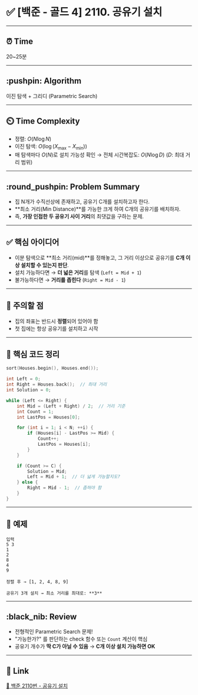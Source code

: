 # ✅ \[백준 - 골드 4] 2110. 공유기 설치

---

## ⏰ **Time**

20\~25분

---

## \:pushpin: **Algorithm**

이진 탐색 + 그리디 (Parametric Search)

---

## ⏲️ **Time Complexity**

* 정렬: $O(N \log N)$
* 이진 탐색: $O(\log (X_{\max} - X_{\min}))$
* 매 탐색마다 $O(N)$로 설치 가능성 확인
  → 전체 시간복잡도: $O(N \log D)$
  ($D$: 최대 거리 범위)

---

## \:round\_pushpin: **Problem Summary**

* 집 N개가 수직선상에 존재하고, 공유기 C개를 설치하고자 한다.
* \*\*최소 거리(Min Distance)\*\*를 가능한 크게 하여 C개의 공유기를 배치하자.
* 즉, **가장 인접한 두 공유기 사이 거리**의 최댓값을 구하는 문제.

---

## ✅ 핵심 아이디어

* 이분 탐색으로 \*\*최소 거리(mid)\*\*를 정해놓고, 그 거리 이상으로 공유기를 **C개 이상 설치할 수 있는지 판단**.
* 설치 가능하다면 → **더 넓은 거리**를 탐색 (`Left = Mid + 1`)
* 불가능하다면 → **거리를 좁힌다** (`Right = Mid - 1`)

---

## 🔎 주의할 점

* 집의 좌표는 반드시 **정렬**되어 있어야 함
* 첫 집에는 항상 공유기를 설치하고 시작

---

## 📌 핵심 코드 정리

```cpp
sort(Houses.begin(), Houses.end());

int Left = 0;
int Right = Houses.back();  // 최대 거리
int Solution = 0;

while (Left <= Right) {
    int Mid = (Left + Right) / 2;  // 거리 기준
    int Count = 1;
    int LastPos = Houses[0];

    for (int i = 1; i < N; ++i) {
        if (Houses[i] - LastPos >= Mid) {
            Count++;
            LastPos = Houses[i];
        }
    }

    if (Count >= C) {
        Solution = Mid;
        Left = Mid + 1;  // 더 넓게 가능할지도?
    } else {
        Right = Mid - 1;  // 좁혀야 함
    }
}
```

---

## 🧪 예제

```
입력
5 3
1
2
8
4
9

정렬 후 → [1, 2, 4, 8, 9]

공유기 3개 설치 → 최소 거리를 최대로: **3**
```

---

## \:black\_nib: **Review**

* 전형적인 Parametric Search 문제!
* "가능한가?" 를 판단하는 check 함수 또는 `Count` 계산이 핵심
* 공유기 개수가 **딱 C가 아닐 수 있음** → **C개 이상 설치 가능하면 OK**

---

## 📡 Link

[🔗 백준 2110번 - 공유기 설치](https://www.acmicpc.net/problem/2110)
